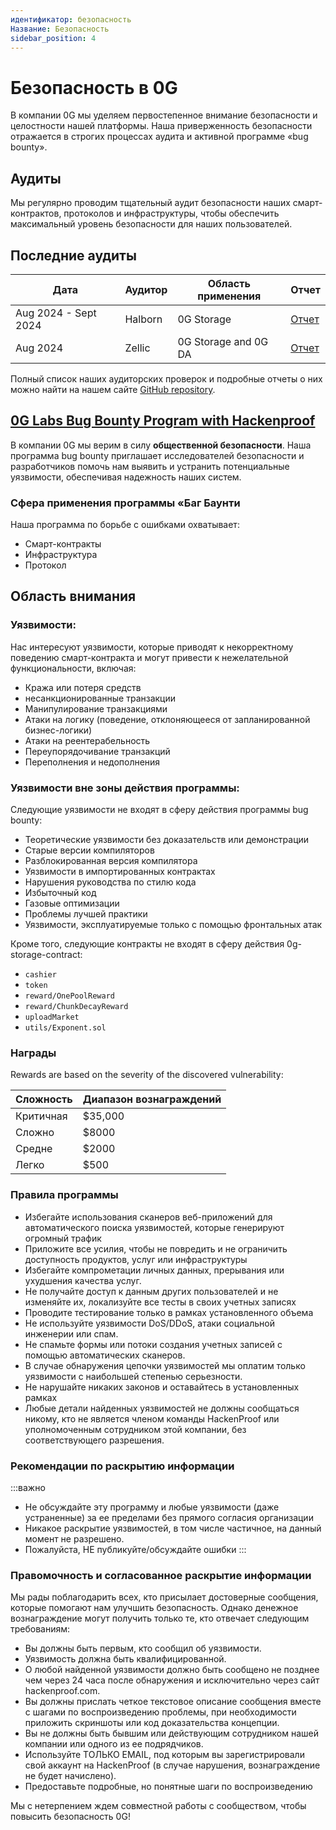 ```yaml
---
идентификатор: безопасность
Название: Безопасность
sidebar_position: 4
---
```


# Безопасность в 0G

В компании 0G мы уделяем первостепенное внимание безопасности и целостности нашей платформы. Наша приверженность безопасности отражается в строгих процессах аудита и активной программе «bug bounty».

## Аудиты

Мы регулярно проводим тщательный аудит безопасности наших смарт-контрактов, протоколов и инфраструктуры, чтобы обеспечить максимальный уровень безопасности для наших пользователей.

## Последние аудиты 

| Дата | Аудитор | Область применения | Отчет |
|------|---------|-------|--------|
| Aug 2024 - Sept 2024 | Halborn | 0G Storage | [Отчет](https://github.com/0glabs/0g-doc-new/blob/main/audit/Halborn%200G%20Storage%20Node%20Audit.pdf) |
| Aug 2024 | Zellic | 0G Storage and 0G DA | [Отчет](https://github.com/0glabs/0g-doc-new/blob/main/audit/Zellic%200G%20Storage%20and%200G%20DA%20Audit.pdf) |

Полный список наших аудиторских проверок и подробные отчеты о них можно найти на нашем сайте [GitHub repository](https://github.com/0glabs/0g-doc-new/tree/main/audit).

## [0G Labs Bug Bounty Program with Hackenproof](https://hackenproof.com/programs/0g-labs-smart-contracts)

В компании 0G мы верим в силу **общественной безопасности**. Наша программа bug bounty приглашает исследователей безопасности и разработчиков помочь нам выявить и устранить потенциальные уязвимости, обеспечивая надежность наших систем. 

### Сфера применения программы «Баг Баунти
Наша программа по борьбе с ошибками охватывает:
- Смарт-контракты
- Инфраструктура
- Протокол
  
## Область внимания

### Уязвимости: 
Нас интересуют уязвимости, которые приводят к некорректному поведению смарт-контракта и могут привести к нежелательной функциональности, включая:

- Кража или потеря средств
- несанкционированные транзакции
- Манипулирование транзакциями
- Атаки на логику (поведение, отклоняющееся от запланированной бизнес-логики)
- Атаки на реентерабельность
- Переупорядочивание транзакций
- Переполнения и недополнения

### Уязвимости вне зоны действия программы: 
Следующие уязвимости не входят в сферу действия программы bug bounty:

- Теоретические уязвимости без доказательств или демонстрации
- Старые версии компиляторов
- Разблокированная версия компилятора
- Уязвимости в импортированных контрактах
- Нарушения руководства по стилю кода
- Избыточный код
- Газовые оптимизации
- Проблемы лучшей практики
- Уязвимости, эксплуатируемые только с помощью фронтальных атак

Кроме того, следующие контракты не входят в сферу действия 0g-storage-contract:
- `cashier`
- `token`
- `reward/OnePoolReward`
- `reward/ChunkDecayReward`
- `uploadMarket`
- `utils/Exponent.sol`

### Награды

Rewards are based on the severity of the discovered vulnerability:

| Сложность | Диапазон вознаграждений |
|-----------|-------------------------|
| Критичная |         $35,000         |
| Сложно    |         $8000           |
| Средне    |         $2000           |
| Легко     |         $500            |

### Правила программы

- Избегайте использования сканеров веб-приложений для автоматического поиска уязвимостей, которые генерируют огромный трафик
- Приложите все усилия, чтобы не повредить и не ограничить доступность продуктов, услуг или инфраструктуры
- Избегайте компрометации личных данных, прерывания или ухудшения качества услуг.
- Не получайте доступ к данным других пользователей и не изменяйте их, локализуйте все тесты в своих учетных записях
- Проводите тестирование только в рамках установленного объема
- Не используйте уязвимости DoS/DDoS, атаки социальной инженерии или спам.
- Не спамьте формы или потоки создания учетных записей с помощью автоматических сканеров.
- В случае обнаружения цепочки уязвимостей мы оплатим только уязвимости с наибольшей степенью серьезности.
- Не нарушайте никаких законов и оставайтесь в установленных рамках
- Любые детали найденных уязвимостей не должны сообщаться никому, кто не является членом команды HackenProof или уполномоченным сотрудником этой компании, без соответствующего разрешения.

### Рекомендации по раскрытию информации
:::важно
- Не обсуждайте эту программу и любые уязвимости (даже устраненные) за ее пределами без прямого согласия организации
- Никакое раскрытие уязвимостей, в том числе частичное, на данный момент не разрешено.
- Пожалуйста, НЕ публикуйте/обсуждайте ошибки
:::

### Правомочность и согласованное раскрытие информации

Мы рады поблагодарить всех, кто присылает достоверные сообщения, которые помогают нам улучшить безопасность. Однако денежное вознаграждение могут получить только те, кто отвечает следующим требованиям:

- Вы должны быть первым, кто сообщил об уязвимости.
- Уязвимость должна быть квалифицированной.
- О любой найденной уязвимости должно быть сообщено не позднее чем через 24 часа после обнаружения и исключительно через сайт hackenproof.com.
- Вы должны прислать четкое текстовое описание сообщения вместе с шагами по воспроизведению проблемы, при необходимости приложить скриншоты или код доказательства концепции.
- Вы не должны быть бывшим или действующим сотрудником нашей компании или одного из ее подрядчиков.
- Используйте ТОЛЬКО EMAIL, под которым вы зарегистрировали свой аккаунт на HackenProof (в случае нарушения, вознаграждение не будет начислено).
- Предоставьте подробные, но понятные шаги по воспроизведению

Мы с нетерпением ждем совместной работы с сообществом, чтобы повысить безопасность 0G!
